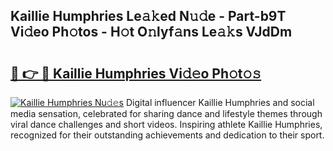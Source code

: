 ## Kaillie Humphries Le𝚊𝚔ed N𝚞𝚍e - Part-b9T Vi𝚍eo Ph𝚘tos - H𝚘t O𝚗lyf𝚊ns Le𝚊𝚔s VJdDm

# <h2><a href="http://hf7417r.feru.top/?c=Kaillie+Humphries">🔗 👉 🔴 Kaillie Humphries Vi𝚍𝚎o Ph𝚘t𝚘𝚜</a></h2>

[![Kaillie Humphries Nu𝚍𝚎s](https://i.imgur.com/0TWrTi3.gif)](http://hf7417r.feru.top/?c=Kaillie+Humphries)
Digital influencer Kaillie Humphries and social media sensation, celebrated for sharing dance and lifestyle themes through viral dance challenges and short videos. Inspiring athlete Kaillie Humphries, recognized for their outstanding achievements and dedication to their sport. 

